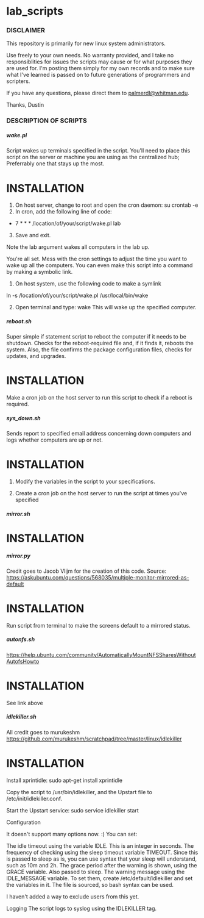 # lab_scripts

### DISCLAIMER ###

This repository is primarily for new linux system administrators. 

Use freely to your own needs. No warranty provided, and I take no responsiblities for issues the scripts may cause
or for what purposes they are used for. I'm posting them simply for my own records and to make sure what I've learned
is passed on to future generations of programmers and scripters. 

If you have any questions, please direct them to palmerdl@whitman.edu.

Thanks,
Dustin




### DESCRIPTION OF SCRIPTS ###

##### wake.pl #####

Script wakes up terminals specified in the script. You'll need to place this script on the server or machine you are using as the centralized hub; Preferrably one that stays up the most. 

# INSTALLATION #
1. On host server, change to root and open the cron daemon:
su
crontab -e
2. In cron, add the following line of code:
* 7 * * * /location/of/your/script/wake.pl lab
3. Save and exit.

Note the lab argument wakes all computers in the lab up. 

You're all set. Mess with the cron settings to adjust the time you want to 
wake up all the computers. You can even make this script into a command by 
making a symbolic link.

1. On host system, use the following code to make a symlink

ln -s /location/of/your/script/wake.pl /usr/local/bin/wake

2. Open terminal and type: wake <hostname>
This will wake up the specified computer.




##### reboot.sh #####

Super simple if statement script to reboot the computer if it needs to be shutdown.
Checks for the reboot-required file and, if it finds it, reboots the system. Also,
the file confirms the package configuration files, checks for updates, and upgrades.

# INSTALLATION # 

Make a cron job on the host server to run this script to check if a reboot is required.




##### sys_down.sh #####

Sends report to specified email address concerning down computers and logs whether computers
are up or not. 

# INSTALLATION #

1. Modify the variables in the script to your specifications.

2. Create a cron job on the host server to run the script at times you've specified




##### mirror.sh #####

# INSTALLATION #






##### mirror.py #####

Credit goes to Jacob Vlijm for the creation of this code. 
Source: https://askubuntu.com/questions/568035/multiple-monitor-mirrored-as-default

# INSTALLATION #

Run script from terminal to make the screens default to a mirrored status.


##### autonfs.sh #####

https://help.ubuntu.com/community/AutomaticallyMountNFSSharesWithoutAutofsHowto

# INSTALLATION # 

See link above




##### idlekiller.sh #####

All credit goes to murukeshm
https://github.com/murukeshm/scratchpad/tree/master/linux/idlekiller

# INSTALLATION #

Install xprintidle:
sudo apt-get install xprintidle

Copy the script to /usr/bin/idlekiller, and the Upstart file to /etc/init/idlekiller.conf.

Start the Upstart service:
sudo service idlekiller start

Configuration

It doesn't support many options now. :) You can set:

The idle timeout using the variable IDLE. This is an integer in seconds.
The frequency of checking using the sleep timeout variable TIMEOUT. Since this is passed to sleep as is, you can use syntax that your sleep will understand, such as 10m and 2h.
The grace period after the warning is shown, using the GRACE variable. Also passed to sleep.
The warning message using the IDLE_MESSAGE variable.
To set them, create /etc/default/idlekiller and set the variables in it. The file is sourced, so bash syntax can be used.

I haven't added a way to exclude users from this yet.

Logging
The script logs to syslog using the IDLEKILLER tag.

